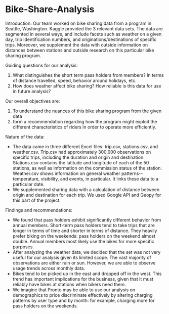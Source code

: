 # Bike-Share-Analysis
Introduction:
Our team worked on bike sharing data from a program in Seattle, Washington. Kaggle provided the 3 relevant data sets. The data are segmented in several ways, and include facets such as weather on a given day, trip identification numbers, and originations/destinations of specific trips. Moreover, we supplement the data with outside information on distances between stations and outside research on this particular bike sharing program. 

Guiding questions for our analysis:
1. What distinguishes the short term pass holders from members? In terms of distance travelled, speed, behavior around holidays, etc.
2. How does weather affect bike sharing? How reliable is this data for use in future analysis?

Our overall objectives are:
1. To understand the nuances of this bike sharing program from the given data
2. form a recommendation regarding how the program might exploit the different characteristics of riders in order to operate more efficiently.

Nature of the data:
- The data came in three different Excel files: trip.csv, stations.csv, and weather.csv. Trip.csv had approximately 300,000 observations on specific trips, including the duration and origin and destination. Stations.csv contains the latitude and longitude of each of the 50 stations, as well as information on the commission status of the station. Weather.csv shows information on general weather patterns-- temperature, visibility, and events, in particular. It links these data to a particular date. 
- We supplemented sharing data with a calculation of distance between origin and destination for each trip. We used Google API and Geopy for this part of the project.

Findings and recommendations:
- We found that pass holders exhibit significantly different behavior from annual members. Short-term pass holders tend to take trips that are longer in terms of time and shorter in terms of distance. They heavily prefer biking on the weekends: pass holders on the weekend almost double. Annual members most likely use the bikes for more specific purposes.
- After analyzing the weather data, we decided that the set was not very useful for our analysis given its limited scope. The vast majority of observations are either rain or sun. However, we are able to observe usage trends across monthly data.
- Bikes tend to be picked up in the east and dropped off in the west. This trend has important implications for the business, given that it must reliably have bikes at stations when bikers need them.
- We imagine that Pronto may be able to use our analysis on demographics to price discriminate effectively by altering charging patterns by user type and by month: for example, charging more for pass holders on the weekends. 
